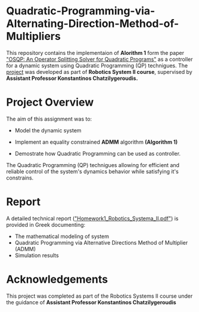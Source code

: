 # Quadratic-Programming-via-Alternating-Direction-Method-of-Multipliers

This repository contains the implementaion of **Alorithm 1** form the paper ["OSQP: An Operator Splitting Solver for Quadratic Programs"](https://arxiv.org/pdf/1711.08013) as a controller for a dynamic system using Quadratic Programming (QP) technigues. The [project](https://github.com/ChouliarasVasileios/Quadratic-Programming-via-Alternating-Direction-Method-of-Multipliers/blob/main/ECEUoP_RS_2_HW_1.pdf) was developed as part of **Robotics System II course**, supervised by **Assistant Professor Konstantinos Chatzilygeroudis.**

# Project Overview
The aim of this assignment was to:
- Model the dynamic system

- Implement an equality constrained **ADMM** algorithm **(Algorithm 1)**

- Demostrate how Quadratic Programming can be used as controller.

The Quadratic Programming (QP) technigues allowing for efficient and reliable control of the system's dynamics behavior while satisfying it's constrains.

# Report
A detailed technical report (["Homework1_Robotics_Systema_II.pdf"](https://github.com/ChouliarasVasileios/Quadratic-Programming-via-Alternating-Direction-Method-of-Multipliers/blob/main/Homework1_Robotics_Systems_II.pdf)) is provided in Greek documenting:

- The mathematical modeling of system
- Quadratic Programming via Alternative Directions Method of Multiplier (ADMM)
- Simulation results

# Acknowledgements
This project was completed as part of the Robotics Systems II course under the guidance of **Assistant Professor Konstantinos Chatzilygeroudis**

